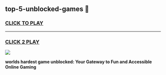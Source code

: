 
## top-5-unblocked-games 👋
<h3>
<a href="https://premium.freeplayer.one?title=top-5-unblocked-games&ref=14F">CLICK TO PLAY</a></h3>
<hr>

<h3>
<a href="https://premium.freeplayer.one?title=top-5-unblocked-games&ref=14F">CLICK 2 PLAY</a>
  
</h3>

<a href="https://premium.freeplayer.one?title=top-5-unblocked-games&ref=12F/"><img src="https://clearcache.store/games.png"></a>


**worlds hardest game unblocked: Your Gateway to Fun and Accessible Online Gaming**
